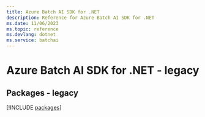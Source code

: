 ```yaml
---
title: Azure Batch AI SDK for .NET
description: Reference for Azure Batch AI SDK for .NET
ms.date: 11/06/2023
ms.topic: reference
ms.devlang: dotnet
ms.service: batchai
---
```

# Azure Batch AI SDK for .NET - legacy
## Packages - legacy
[!INCLUDE [packages](batch-ai-index.md)]